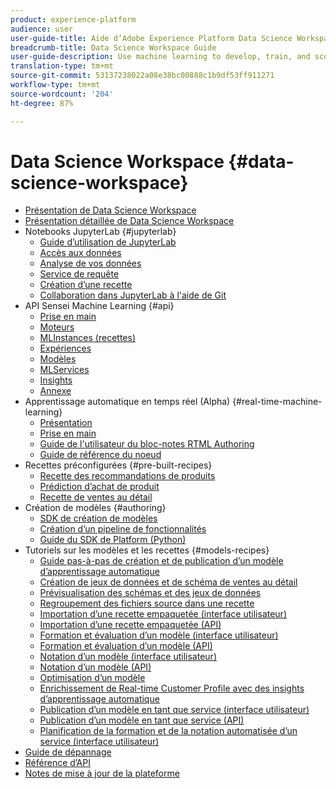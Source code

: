 ```yaml
---
product: experience-platform
audience: user
user-guide-title: Aide d’Adobe Experience Platform Data Science Workspace
breadcrumb-title: Data Science Workspace Guide
user-guide-description: Use machine learning to develop, train, and score models and recipes with Adobe Sensei and JupyterLab Notebooks.
translation-type: tm+mt
source-git-commit: 53137238022a08e38bc00888c1b9df53ff911271
workflow-type: tm+mt
source-wordcount: '204'
ht-degree: 87%

---
```



# Data Science Workspace {#data-science-workspace}

* [Présentation de Data Science Workspace](home.md)
* [Présentation détaillée de Data Science Workspace](walkthrough.md)
* Notebooks JupyterLab {#jupyterlab}
   * [Guide d’utilisation de JupyterLab](jupyterlab/overview.md)
   * [Accès aux données](jupyterlab/access-notebook-data.md)
   * [Analyse de vos données](jupyterlab/analyze-your-data.md)
   * [Service de requête](jupyterlab/query-service.md)
   * [Création d’une recette](jupyterlab/create-a-recipe.md)
   * [Collaboration dans JupyterLab à l&#39;aide de Git](jupyterlab/using-git-for-collaboration.md)
* API Sensei Machine Learning {#api}
   * [Prise en main](api/getting-started.md)
   * [Moteurs](api/engines.md)
   * [MLInstances (recettes)](api/mlinstances.md)
   * [Expériences](api/experiments.md)
   * [Modèles](api/models.md)
   * [MLServices](api/mlservices.md)
   * [Insights](api/insights.md)
   * [Annexe](api/appendix.md)
* Apprentissage automatique en temps réel (Alpha) {#real-time-machine-learning}
   * [Présentation](real-time-machine-learning/home.md)
   * [Prise en main](real-time-machine-learning/getting-started.md)
   * [Guide de l&#39;utilisateur du bloc-notes RTML Authoring](real-time-machine-learning/rtml-authoring-notebook.md)
   * [Guide de référence du noeud](real-time-machine-learning/node-reference.md)
* Recettes préconfigurées {#pre-built-recipes}
   * [Recette des recommandations de produits](pre-built-recipes/product-recommendations.md)
   * [Prédiction d’achat de produit](pre-built-recipes/product-purchase-prediction.md)
   * [Recette de ventes au détail](pre-built-recipes/retail-sales.md)
* Création de modèles {#authoring}
   * [SDK de création de modèles](authoring/sdk.md)
   * [Création d’un pipeline de fonctionnalités](authoring/feature-pipeline.md)
   * [Guide du SDK de Platform (Python)](authoring/platform-sdk.md)
* Tutoriels sur les modèles et les recettes {#models-recipes}
   * [Guide pas-à-pas de création et de publication d’un modèle d’apprentissage automatique](models-recipes/create-publish-model.md)
   * [Création de jeux de données et de schéma de ventes au détail](models-recipes/create-retails-sales-dataset.md)
   * [Prévisualisation des schémas et des jeux de données](models-recipes/preview-schema-data.md)
   * [Regroupement des fichiers source dans une recette](models-recipes/package-source-files-recipe.md)
   * [Importation d’une recette empaquetée (interface utilisateur)](models-recipes/import-packaged-recipe-ui.md)
   * [Importation d’une recette empaquetée (API)](models-recipes/import-packaged-recipe-api.md)
   * [Formation et évaluation d’un modèle (interface utilisateur)](models-recipes/train-evaluate-model-ui.md)
   * [Formation et évaluation d’un modèle (API)](models-recipes/train-evaluate-model-api.md)
   * [Notation d’un modèle (interface utilisateur)](models-recipes/score-model-ui.md)
   * [Notation d’un modèle (API)](models-recipes/score-model-api.md)
   * [Optimisation d’un modèle](models-recipes/optimize-model.md)
   * [Enrichissement de Real-time Customer Profile avec des insights d’apprentissage automatique](models-recipes/enrich-profile.md)
   * [Publication d’un modèle en tant que service (interface utilisateur)](models-recipes/publish-model-service-ui.md)
   * [Publication d’un modèle en tant que service (API)](models-recipes/publish-model-service-api.md)
   * [Planification de la formation et de la notation automatisée d’un service (interface utilisateur)](models-recipes/schedule-models-ui.md)
* [Guide de dépannage](troubleshooting-guide.md)
* [Référence d’API](https://www.adobe.io/apis/experienceplatform/home/api-reference.html#!acpdr/swagger-specs/sensei-ml-api.yaml)
* [Notes de mise à jour de la plateforme](https://docs.adobe.com/content/help/fr-FR/experience-platform/release-notes/latest.html)
